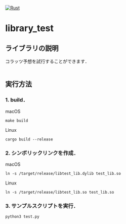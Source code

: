 [![Rust](https://github.com/CityBear3/library_test/actions/workflows/rust.yml/badge.svg)](https://github.com/CityBear3/library_test/actions/workflows/rust.yml)
# library_test

## ライブラリの説明
コラッツ予想を試行することができます．
<br>
<br>

## 実行方法
### 1. build．
macOS
```
make build
```
Linux
```
cargo build --release
```

### 2. シンボリックリンクを作成．
macOS
```
ln -s /target/release/libtest_lib.dylib test_lib.so
```
Linux
```
ln -s /target/release/libtest_lib.so test_lib.so
```

### 3. サンプルスクリプトを実行．
```
python3 test.py
```
